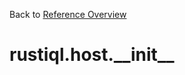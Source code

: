 
Back to [Reference Overview](https://github.com/pyrustic/rustiql/blob/master/docs/reference/README.md#readme)

# rustiql.host.\_\_init\_\_



<br>


